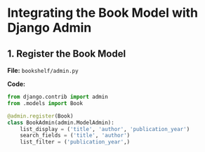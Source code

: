 # Integrating the Book Model with Django Admin

## 1. Register the Book Model

**File:** `bookshelf/admin.py`

**Code:**
```python
from django.contrib import admin
from .models import Book

@admin.register(Book)
class BookAdmin(admin.ModelAdmin):
    list_display = ('title', 'author', 'publication_year')
    search_fields = ('title', 'author')
    list_filter = ('publication_year',)
